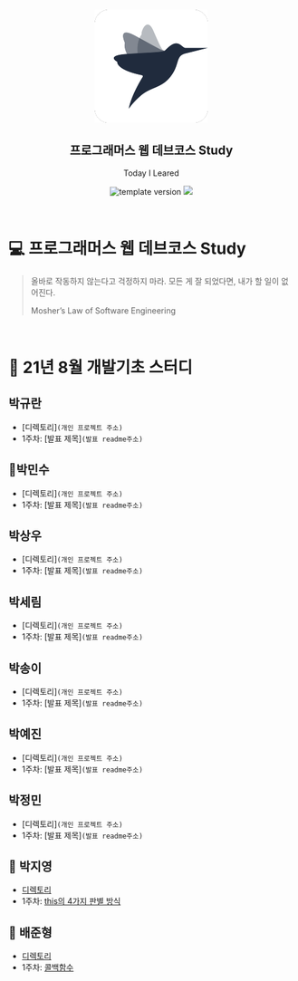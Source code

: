<br/>
<p align="middle" >
  <img width="200px;" src="./src/images/prgms-logo.png"/>
</p>
<h2 align="middle">프로그래머스 웹 데브코스 Study</h2>
<p align="middle">Today I Leared</p>
<p align="middle">
  <img src="https://img.shields.io/badge/version-1.0.0-blue?style=flat-square" alt="template version"/>
  <img src="https://img.shields.io/badge/language-md-md.svg?style=flat-square"/>
</p>

<br/>

# 💻 프로그래머스 웹 데브코스 Study

> 올바로 작동하지 않는다고 걱정하지 마라.
> 모든 게 잘 되었다면, 내가 할 일이 없어진다.
>
> Mosher’s Law of Software Engineering

<br/>

# 📖 21년 8월 개발기초 스터디

## 박규란

- [디렉토리]`(개인 프로젝트 주소)`
- 1주차: [발표 제목]`(발표 readme주소)`

## 🦍박민수

- [디렉토리]`(개인 프로젝트 주소)`
- 1주차: [발표 제목]`(발표 readme주소)`

## 박상우

- [디렉토리]`(개인 프로젝트 주소)`
- 1주차: [발표 제목]`(발표 readme주소)`

## 박세림

- [디렉토리]`(개인 프로젝트 주소)`
- 1주차: [발표 제목]`(발표 readme주소)`

## 박송이

- [디렉토리]`(개인 프로젝트 주소)`
- 1주차: [발표 제목]`(발표 readme주소)`

## 박예진

- [디렉토리]`(개인 프로젝트 주소)`
- 1주차: [발표 제목]`(발표 readme주소)`

## 박정민

- [디렉토리]`(개인 프로젝트 주소)`
- 1주차: [발표 제목]`(발표 readme주소)`

## 🦔 박지영

- [디렉토리](https://github.com/prgrms-web-devcourse/FE-August-study/tree/Week1/GiDong%5DStudy/%5B1%EA%B8%B0-A%5D%EB%B0%95%EC%A7%80%EC%98%81)
- 1주차: [this의 4가지 판별 방식](https://github.com/prgrms-web-devcourse/FE-August-study/blob/Week1/GiDong%5DStudy/%5B1%EA%B8%B0-A%5D%EB%B0%95%EC%A7%80%EC%98%81/%5B1%EC%A3%BC%EC%B0%A8%5D%20this%ED%8C%90%EB%B3%84%EB%B0%A9%EC%8B%9D.md)

## 🐳 배준형

- [디렉토리](https://github.com/prgrms-web-devcourse/FE-August-study/tree/Week1/GiDong%5DStudy/%5B1%EA%B8%B0-B%5D%EB%B0%B0%EC%A4%80%ED%98%95)
- 1주차: [콜백함수](https://github.com/prgrms-web-devcourse/FE-August-study/blob/Week1/GiDong%5DStudy/%5B1%EA%B8%B0-B%5D%EB%B0%B0%EC%A4%80%ED%98%95/%5B1%EC%A3%BC%EC%B0%A8%5D%20%EC%BD%9C%EB%B0%B1%ED%95%A8%EC%88%98.md)
